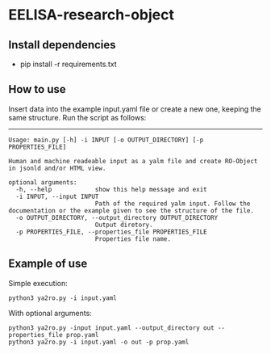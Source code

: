 # EELISA-research-object

## Install dependencies

* pip install -r requirements.txt 

## How to use 

Insert data into the example input.yaml file or create a new one, keeping the same structure.
Run the script as follows:

---

```
Usage: main.py [-h] -i INPUT [-o OUTPUT_DIRECTORY] [-p PROPERTIES_FILE]

Human and machine readeable input as a yalm file and create RO-Object in jsonld and/or HTML view.

optional arguments:
  -h, --help            show this help message and exit
  -i INPUT, --input INPUT
                        Path of the required yalm input. Follow the documentation or the example given to see the structure of the file.
  -o OUTPUT_DIRECTORY, --output_directory OUTPUT_DIRECTORY
                        Output diretory.
  -p PROPERTIES_FILE, --properties_file PROPERTIES_FILE
                        Properties file name.
```

## Example of use

Simple execution:

`python3 ya2ro.py -i input.yaml`

With optional arguments:

`python3 ya2ro.py -input input.yaml --output_directory out --properties_file prop.yaml`   
`python3 ya2ro.py -i input.yaml -o out -p prop.yaml`
